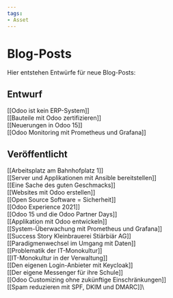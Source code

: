 ```yaml
---
tags:
- Asset
---
```

# Blog-Posts

Hier entstehen Entwürfe für neue Blog-Posts:

## Entwurf

[[Odoo ist kein ERP-System]]\
[[Bauteile mit Odoo zertifizieren]]\
[[Neuerungen in Odoo 15]]\
[[Odoo Monitoring mit Prometheus und Grafana]]

## Veröffentlicht

[[Arbeitsplatz am Bahnhofplatz 1]]\
[[Server und Applikationen mit Ansible bereitstellen]]\
[[Eine Sache des guten Geschmacks]]\
[[Websites mit Odoo erstellen]]\
[[Open Source Software = Sicherheit]]\
[[Odoo Experience 2021]]\
[[Odoo 15 und die Odoo Partner Days]]\
[[Applikation mit Odoo entwickeln]]\
[[System-Überwachung mit Prometheus und Grafana]]\
[[Success Story Kleinbrauerei Stiärbiär AG]]\
[[Paradigmenwechsel im Umgang mit Daten]]\
[[Problematik der IT-Monokultur]]\
[[IT-Monokultur in der Verwaltung]]\
[[Den eigenen Login-Anbieter mit Keycloak]]\
[[Der eigene Messenger für ihre Schule]]\
[[Odoo Customizing ohne zukünftige Einschränkungen]]\
[[Spam reduzieren mit SPF, DKIM und DMARC]]\
